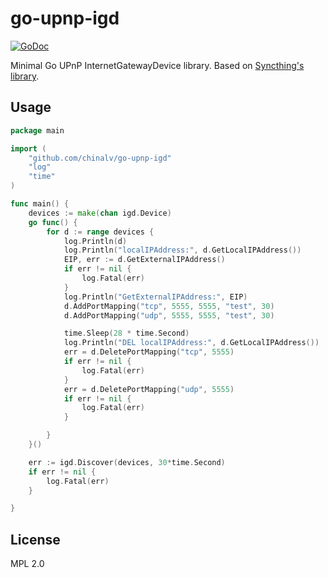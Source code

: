 # go-upnp-igd

[![GoDoc](https://godoc.org/github.com/emersion/go-upnp-igd?status.svg)](https://godoc.org/github.com/emersion/go-upnp-igd)

Minimal Go UPnP InternetGatewayDevice library. Based on
[Syncthing's library](https://github.com/syncthing/syncthing/tree/e8ba6d477182a73ba417d0d69999a104d04cd912/lib/upnp).

## Usage

```go
package main

import (
	"github.com/chinalv/go-upnp-igd"
	"log"
	"time"
)

func main() {
	devices := make(chan igd.Device)
	go func() {
		for d := range devices {
			log.Println(d)
			log.Println("localIPAddress:", d.GetLocalIPAddress())
			EIP, err := d.GetExternalIPAddress()
			if err != nil {
				log.Fatal(err)
			}
			log.Println("GetExternalIPAddress:", EIP)
			d.AddPortMapping("tcp", 5555, 5555, "test", 30)
			d.AddPortMapping("udp", 5555, 5555, "test", 30)

			time.Sleep(28 * time.Second)
			log.Println("DEL localIPAddress:", d.GetLocalIPAddress())
			err = d.DeletePortMapping("tcp", 5555)
			if err != nil {
				log.Fatal(err)
			}
			err = d.DeletePortMapping("udp", 5555)
			if err != nil {
				log.Fatal(err)
			}

		}
	}()

	err := igd.Discover(devices, 30*time.Second)
	if err != nil {
		log.Fatal(err)
	}

}
```

## License

MPL 2.0
